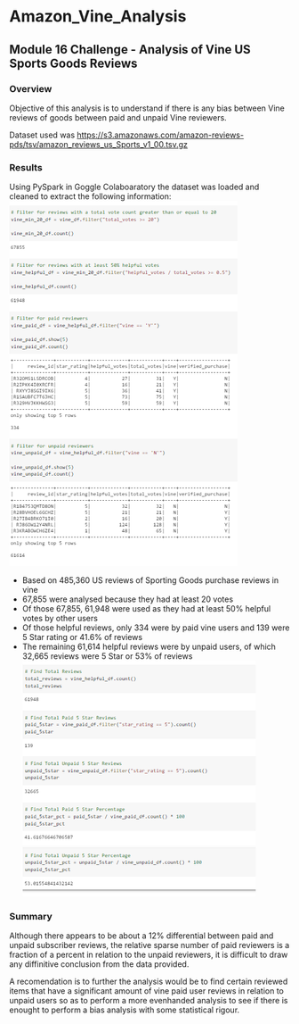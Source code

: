 # Amazon_Vine_Analysis
## Module 16 Challenge - Analysis of Vine US Sports Goods Reviews
### Overview
Objective of this analysis is to understand if there is any bias between Vine reviews of goods between paid and unpaid Vine reviewers.

Dataset used was https://s3.amazonaws.com/amazon-reviews-pds/tsv/amazon_reviews_us_Sports_v1_00.tsv.gz

### Results
Using PySpark in Goggle Colaboaratory the dataset was loaded and cleaned to extract the following information:
![SS1](/Resources/PySparkScreen1.PNG)

- Based on 485,360 US reviews of Sporting Goods purchase reviews in vine
- 67,855 were analysed because they had at least 20 votes
- Of those 67,855, 61,948 were used as they had at least 50% helpful votes by other users
- Of those helpful reviews, only 334 were by paid vine users and 139 were 5 Star rating or 41.6% of reviews
- The remaining 61,614 helpful reviews were by unpaid users, of which 32,665 reviews were 5 Star or 53% of reviews
![SS1](/Resources/PySparkScreen2.PNG)

### Summary
Although there appears to be about a 12% differential between paid and unpaid subscriber reviews, the relative sparse number of paid reviewers is a fraction of a percent in relation to the unpaid reviewers, it is difficult to draw any diffinitive conclusion from the data provided.

A recomendation is to further the analysis would be to find certain reviewed items that have a significant amount of vine paid user reviews in relation to unpaid users so as to perform a more evenhanded analysis to see if there is enought to perform a bias analysis with some statistical rigour.



